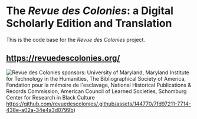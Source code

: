 # The _Revue des Colonies_: a Digital Scholarly Edition and Translation

This is the code base for the _Revue des Colonies_ project.

## https://revuedescolonies.org/

![Revue des Colonies sponsors: University of Maryland, Maryland Institute for Technology in the Humanities, The Bibliographical Society of America, Fondation pour la mémoire de l'esclavage, National Historical Publications & Records Commission, American Council of Learned Societies, Schomburg Center for Research in Black Culture](https://github.com/revuedescolonies/.github/assets/144770/7fd97211-7714-438e-a02a-34e4a3d0799b)https://github.com/revuedescolonies/.github/assets/144770/7fd97211-7714-438e-a02a-34e4a3d0799b)
